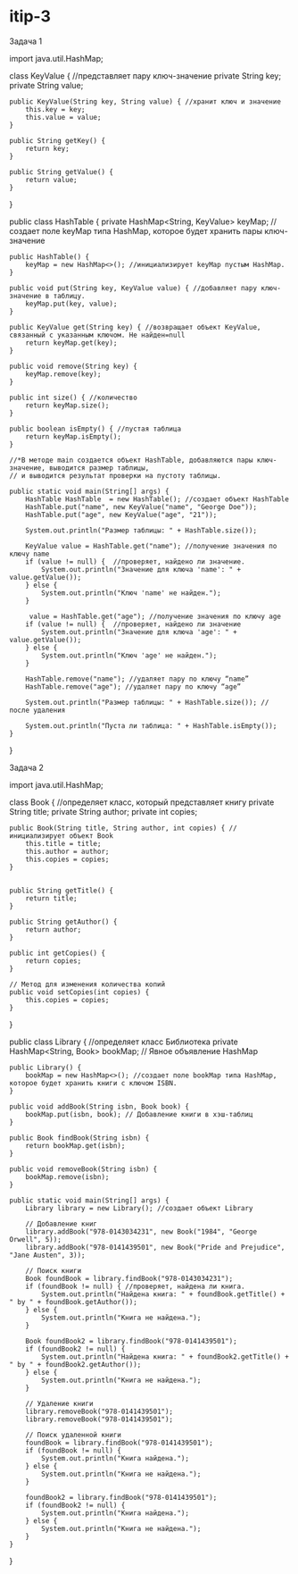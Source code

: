 # itip-3

Задача 1


import java.util.HashMap;

class KeyValue { //представляет пару ключ-значение
    private String key;
    private String value;

    public KeyValue(String key, String value) { //хранит ключ и значение
        this.key = key;
        this.value = value;
    }

    public String getKey() {
        return key;
    }

    public String getValue() {
        return value;
    }
}

public class HashTable  {
    private HashMap<String, KeyValue> keyMap; //создает поле keyMap типа HashMap, которое будет хранить пары ключ-значение

    public HashTable() {
        keyMap = new HashMap<>(); //инициализирует keyMap пустым HashMap.
    }

    public void put(String key, KeyValue value) { //добавляет пару ключ-значение в таблицу.
        keyMap.put(key, value);
    }

    public KeyValue get(String key) { //возвращает объект KeyValue, связанный с указанным ключом. Не найден=null
        return keyMap.get(key);
    }

    public void remove(String key) {
        keyMap.remove(key);
    }

    public int size() { //количество
        return keyMap.size();
    }

    public boolean isEmpty() { //пустая таблица
        return keyMap.isEmpty();
    }

    //*В методе main создается объект HashTable, добавляются пары ключ-значение, выводится размер таблицы,
    // и выводится результат проверки на пустоту таблицы.

    public static void main(String[] args) {
        HashTable HashTable  = new HashTable(); //создает объект HashTable
        HashTable.put("name", new KeyValue("name", "George Doe"));
        HashTable.put("age", new KeyValue("age", "21"));

        System.out.println("Размер таблицы: " + HashTable.size());

        KeyValue value = HashTable.get("name"); //получение значения по ключу name
        if (value != null) {  //проверяет, найдено ли значение.
            System.out.println("Значение для ключа 'name': " + value.getValue());
        } else {
            System.out.println("Ключ 'name' не найден.");
        }

         value = HashTable.get("age"); //получение значения по ключу age
        if (value != null) {  //проверяет, найдено ли значение
            System.out.println("Значение для ключа 'age': " + value.getValue());
        } else {
            System.out.println("Ключ 'age' не найден.");
        }

        HashTable.remove("name"); //удаляет пару по ключу “name”
        HashTable.remove("age"); //удаляет пару по ключу “age”

        System.out.println("Размер таблицы: " + HashTable.size()); // после удаления

        System.out.println("Пуста ли таблица: " + HashTable.isEmpty());
    }
}


Задача 2

import java.util.HashMap;

class Book { //определяет класс, который представляет книгу
    private String title;
    private String author;
    private int copies;

    public Book(String title, String author, int copies) { //инициализирует объект Book
        this.title = title;
        this.author = author;
        this.copies = copies;
    }


    public String getTitle() {
        return title;
    }

    public String getAuthor() {
        return author;
    }

    public int getCopies() {
        return copies;
    }

    // Метод для изменения количества копий
    public void setCopies(int copies) {
        this.copies = copies;
    }
}

public class Library { //определяет класс Библиотека
    private HashMap<String, Book> bookMap; // Явное объявление HashMap

    public Library() {
        bookMap = new HashMap<>(); //создает поле bookMap типа HashMap, которое будет хранить книги с ключом ISBN.
    }

    public void addBook(String isbn, Book book) {
        bookMap.put(isbn, book); // Добавление книги в хэш-таблиц
    }

    public Book findBook(String isbn) {
        return bookMap.get(isbn);
    }

    public void removeBook(String isbn) {
        bookMap.remove(isbn);
    }

    public static void main(String[] args) {
        Library library = new Library(); //создает объект Library

        // Добавление книг
        library.addBook("978-0143034231", new Book("1984", "George Orwell", 5));
        library.addBook("978-0141439501", new Book("Pride and Prejudice", "Jane Austen", 3));

        // Поиск книги
        Book foundBook = library.findBook("978-0143034231");
        if (foundBook != null) { //проверяет, найдена ли книга.
            System.out.println("Найдена книга: " + foundBook.getTitle() + " by " + foundBook.getAuthor());
        } else {
            System.out.println("Книга не найдена.");
        }

        Book foundBook2 = library.findBook("978-0141439501");
        if (foundBook2 != null) {
            System.out.println("Найдена книга: " + foundBook2.getTitle() + " by " + foundBook2.getAuthor());
        } else {
            System.out.println("Книга не найдена.");
        }

        // Удаление книги
        library.removeBook("978-0141439501");
        library.removeBook("978-0141439501");

        // Поиск удаленной книги
        foundBook = library.findBook("978-0141439501");
        if (foundBook != null) {
            System.out.println("Книга найдена.");
        } else {
            System.out.println("Книга не найдена.");
        }

        foundBook2 = library.findBook("978-0141439501");
        if (foundBook2 != null) {
            System.out.println("Книга найдена.");
        } else {
            System.out.println("Книга не найдена.");
        }
    }
}
